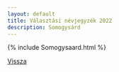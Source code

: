 ```yaml
---
layout: default
title: Választási névjegyzék 2022
description: Somogysárd
---
```


{% include Somogysaard.html %}

[Vissza](./)